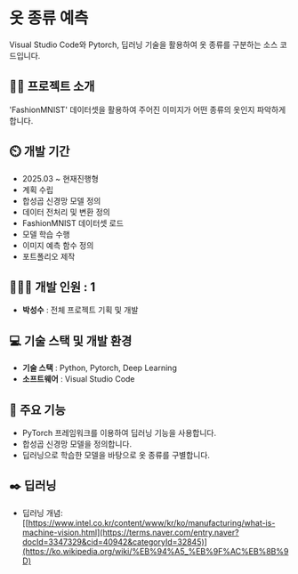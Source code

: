# 옷 종류 예측
Visual Studio Code와 Pytorch, 딥러닝 기술을 활용하여 옷 종류를 구분하는 소스 코드입니다.

## 👨‍🏫 프로젝트 소개
'FashionMNIST' 데이터셋을 활용하여
주어진 이미지가 어떤 종류의 옷인지 파악하게 합니다.
 
## ⏲️ 개발 기간 
- 2025.03 ~ 현재진행형
- 계획 수립
- 합성곱 신경망 모델 정의
- 데이터 전처리 및 변환 정의
- FashionMNIST 데이터셋 로드
- 모델 학습 수행
- 이미지 예측 함수 정의
- 포트폴리오 제작
  
## 🧑‍🤝‍🧑 개발 인원 : 1
- **박성수** : 전체 프로젝트 기획 및 개발

## 💻 기술 스택 및 개발 환경
- **기술 스택** : Python, Pytorch, Deep Learning
- **소프트웨어** : Visual Studio Code

## 📌 주요 기능
- PyTorch 프레임워크를 이용하여 딥러닝 기능을 사용합니다.
- 합성곱 신경망 모델을 정의합니다.
- 딥러닝으로 학습한 모델을 바탕으로 옷 종류를 구별합니다.

## ✒️ 딥러닝
- 딥러닝 개념: [[https://www.intel.co.kr/content/www/kr/ko/manufacturing/what-is-machine-vision.html](https://terms.naver.com/entry.naver?docId=3347329&cid=40942&categoryId=32845)](https://ko.wikipedia.org/wiki/%EB%94%A5_%EB%9F%AC%EB%8B%9D)

